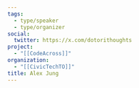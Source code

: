 ```yaml
---
tags:
  - type/speaker
  - type/organizer
social:
  twitter: https://x.com/dotorithoughts
project:
  - "[[CodeAcross]]"
organization:
  - "[[CivicTechTO]]"
title: Alex Jung
---
```

